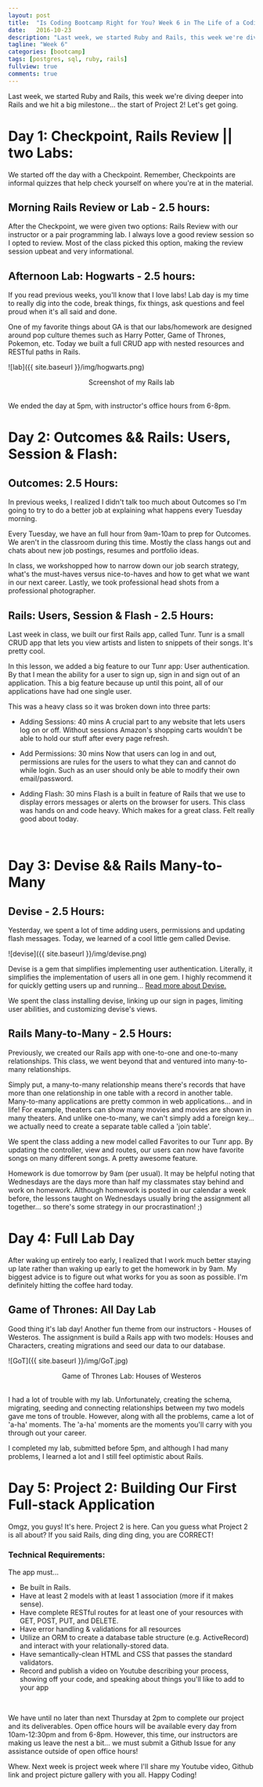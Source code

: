 ```yaml
---
layout: post
title:  "Is Coding Bootcamp Right for You? Week 6 in The Life of a Coding Bootcamper"
date:   2016-10-23
description: "Last week, we started Ruby and Rails, this week we're diving deeper into Rails and we hit a big milestone... the start of Project 2! Let's get going. Day 1: Checkpoint, Rails Review || two Labs: We started off the day with a Checkpoint. Remember, Checkpoints are informal quizzes that help check yourself on where you're at in the material."
tagline: "Week 6"
categories: [bootcamp]
tags: [postgres, sql, ruby, rails]
fullview: true
comments: true
---
```


Last week, we started Ruby and Rails, this week we're diving deeper into Rails and we hit a big milestone... the start of Project 2! Let's get going.

# Day 1: Checkpoint, Rails Review || two Labs:
We started off the day with a Checkpoint. Remember, Checkpoints are informal quizzes that help check yourself on where you're at in the material.

## Morning Rails Review or Lab - 2.5 hours:
After the Checkpoint, we were given two options: Rails Review with our instructor or a pair programming lab. I always love a good review session so I opted to review. Most of the class picked this option, making the review session upbeat and very informational.

## Afternoon Lab: Hogwarts - 2.5 hours:
If you read previous weeks, you'll know that I love labs! Lab day is my time to really dig into the code, break things, fix things, ask questions and feel proud when it's all said and done.

One of my favorite things about GA is that our labs/homework are designed around pop culture themes such as Harry Potter, Game of Thrones, Pokemon, etc. Today we built a full CRUD app with nested resources and RESTful paths in Rails.


![lab]({{ site.baseurl }}/img/hogwarts.png)
 <center>Screenshot of my Rails lab</center>

 <br />

We ended the day at 5pm, with instructor's office hours from 6-8pm.

# Day 2: Outcomes && Rails: Users, Session & Flash:

## Outcomes: 2.5 Hours:
In previous weeks, I realized I didn't talk too much about Outcomes so I'm going to try to do a better job at explaining what happens every Tuesday morning.

Every Tuesday, we have an full hour from 9am-10am to prep for Outcomes. We aren't in the classroom during this time. Mostly the class hangs out and chats about new job postings, resumes and portfolio ideas.

In class, we workshopped how to narrow down our job search strategy, what's the must-haves versus nice-to-haves and how to get what we want in our next career. Lastly, we took professional head shots from a professional photographer.

## Rails: Users, Session & Flash - 2.5 Hours:
Last week in class, we built our first Rails app, called Tunr. Tunr is a small CRUD app that lets you view artists and listen to snippets of their songs. It's pretty cool.

In this lesson, we added a big feature to our Tunr app: User authentication. By that I mean the ability for a user to sign up, sign in and sign out of an application. This a big feature because up until this point, all of our applications have had one single user.

This was a heavy class so it was broken down into three parts:

* Adding Sessions: 40 mins
A crucial part to any website that lets users log on or off. Without sessions Amazon's shopping carts wouldn't be able to hold our stuff after every page refresh.

* Add Permissions: 30 mins
Now that users can log in and out, permissions are rules for the users to what they can and cannot do while login. Such as an user should only be able to modify their own email/password.

* Adding Flash: 30 mins
Flash is a built in feature of Rails that we use to display errors messages or alerts on the browser for users.
This class was hands on and code heavy. Which makes for a great class. Felt really good about today.

<br />

# Day 3: Devise && Rails Many-to-Many

## Devise - 2.5 Hours:
Yesterday, we spent a lot of time adding users, permissions and updating flash messages. Today, we learned of a cool little gem called Devise.

![devise]({{ site.baseurl }}/img/devise.png)

Devise is a gem that simplifies implementing user authentication. Literally, it simplifies the implementation of users all in one gem. I highly recommend it for quickly getting users up and running... [Read more about Devise.](https://github.com/plataformatec/devise)

We spent the class installing devise, linking up our sign in pages, limiting user abilities, and customizing devise's views.

## Rails Many-to-Many - 2.5 Hours:
Previously, we created our Rails app with one-to-one and one-to-many relationships. This class, we went beyond that and ventured into many-to-many relationships.

Simply put, a many-to-many relationship means there's records that have more than one relationship in one table with a record in another table. Many-to-many applications are pretty common in web applications... and in life! For example, theaters can show many movies and movies are shown in many theaters. And unlike one-to-many, we can't simply add a foreign key... we actually need to create a separate table called a 'join table'.

We spent the class adding a new model called Favorites to our Tunr app. By updating the controller, view and routes, our users can now have favorite songs on many different songs. A pretty awesome feature.

Homework is due tomorrow by 9am (per usual). It may be helpful noting that Wednesdays are the days more than half my classmates stay behind and work on homework. Although homework is posted in our calendar a week before, the lessons taught on Wednesdays usually bring the assignment all together... so there's some strategy in our procrastination! ;)

# Day 4: Full Lab Day
After waking up entirely too early, I realized that I work much better staying up late rather than waking up early to get the homework in by 9am. My biggest advice is to figure out what works for you as soon as possible. I'm definitely hitting the coffee hard today.

## Game of Thrones: All Day Lab
Good thing it's lab day! Another fun theme from our instructors - Houses of Westeros. The assignment is build a Rails app with two models: Houses and Characters, creating migrations and seed our data to our database.

![GoT]({{ site.baseurl }}/img/GoT.jpg)
 <center>Game of Thrones Lab: Houses of Westeros</center>

<br />

I had a lot of trouble with my lab. Unfortunately, creating the schema, migrating, seeding and connecting relationships between my two models gave me tons of trouble. However, along with all the problems, came a lot of 'a-ha' moments. The 'a-ha' moments are the moments you'll carry with you through out your career.

I completed my lab, submitted before 5pm, and although I had many problems, I learned a lot and I still feel optimistic about Rails.

# Day 5: Project 2: Building Our First Full-stack Application
Omgz, you guys! It's here. Project 2 is here. Can you guess what Project 2 is all about? If you said Rails, ding ding ding, you are CORRECT!

### Technical Requirements:
The app must...

* Be built in Rails.
* Have at least 2 models with at least 1 association (more if it makes sense).
* Have complete RESTful routes for at least one of your resources with GET, POST, PUT, and DELETE.
* Have error handling & validations for all resources
* Utilize an ORM to create a database table structure (e.g. ActiveRecord) and interact with your relationally-stored data.
* Have semantically-clean HTML and CSS that passes the standard validators.
* Record and publish a video on Youtube describing your process, showing off your code, and speaking about things you'll like to add to your app

<br />

We have until no later than next Thursday at 2pm to complete our project and its deliverables. Open office hours will be available every day from 10am-12:30pm and from 6-8pm. However, this time, our instructors are making us leave the nest a bit... we must submit a Github Issue for any assistance outside of open office hours!

Whew. Next week is project week where I'll share my Youtube video, Github link and project picture gallery with you all. Happy Coding!
